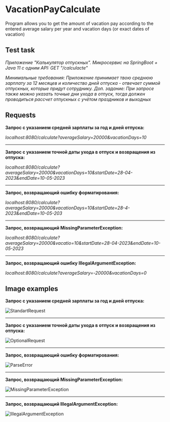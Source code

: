 # VacationPayCalculate
Program allows you to get the amount of vacation pay according to the entered average salary per year and vacation days (or exact dates of vacation)

## Test task
*Приложение "Калькулятор отпускных".
Микросервис на SpringBoot + Java 11 c одним API:
GET "/calculacte"*

*Минимальные требования: Приложение принимает твою среднюю зарплату за 12 месяцев и количество дней отпуска - отвечает суммой отпускных, которые придут сотруднику.
Доп. задание: При запросе также можно указать точные дни ухода в отпуск, тогда должен проводиться рассчет отпускных с учётом праздников и выходных*

## Requests

**Запрос с указанием средней зарплаты за год и дней отпуска:**

*localhost:8080/calculate?averageSalary=20000&vacationDays=10*
____
**Запрос с указанием точной даты ухода в отпуск и возвращения из отпуска:**

*localhost:8080/calculate?averageSalary=20000&vacationDays=10&startDate=28-04-2023&endDate=10-05-2023*
____
**Запрос, возвращающий ошибку форматирования:**

*localhost:8080/calculate?averageSalary=20000&vacationDays=10&startDate=28-4-2023&endDate=10-05-203*
____
**Запрос, возвращающий MissingParameterException:**

*localhost:8080/calculate?averageSalary=20000&vacatio=10&startDate=28-04-2023&endDate=10-05-2023*
____
**Запрос, возвращающий ошибку IllegalArgumentException:**

*localhost:8080/calculate?averageSalary=-20000&vacationDays=0*

## Image examples
**Запрос с указанием средней зарплаты за год и дней отпуска:**

![StandartRequest](https://user-images.githubusercontent.com/80851155/235643283-118f8ddc-05e3-4f2e-aaed-eb751554f55f.png)
____
**Запрос с указанием точной даты ухода в отпуск и возвращения из отпуска:**

![OptionalRequest](https://user-images.githubusercontent.com/80851155/235643914-226f4d84-73ba-4f2e-b97c-74eff1f093ba.png)
____
**Запрос, возвращающий ошибку форматирования:**

![ParseError](https://user-images.githubusercontent.com/80851155/235644145-e646cdca-0a0a-4aba-b2a2-aaf1e0cff17d.png)
____
**Запрос, возвращающий MissingParameterException:**

![MissingParameterException](https://user-images.githubusercontent.com/80851155/235644485-87a3e9da-c66d-48f3-aed4-674f06b4db46.png)
____
**Запрос, возвращающий IllegalArgumentException:**

![IllegalArgumentException](https://user-images.githubusercontent.com/80851155/235644861-87e1644e-53f2-4c18-ad9c-1f63812f30bf.png)
